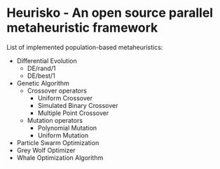# Heurisko - An open source parallel metaheuristic framework

List of implemented population-based metaheuristics:
- Differential Evolution
   - DE/rand/1
   - DE/best/1
- Genetic Algorithm
   - Crossover operators
      - Uniform Crossover
      - Simulated Binary Crossover
      - Multiple Point Crossover 
   - Mutation operators
      - Polynomial Mutation
      - Uniform Mutation 
- Particle Swarm Optimization
- Grey Wolf Optimizer
- Whale Optimization Algorithm

